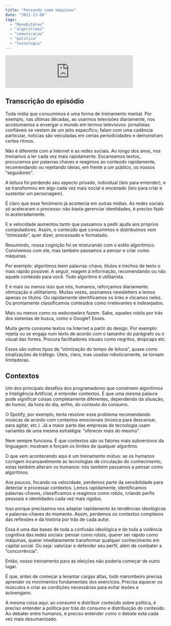 ```yaml
---
title: "Pensando como máquinas"
date: "2021-11-08"
tags: 
  - "MonoEstéreo"
  - "algoritimos"
  - "comunicacao"
  - "politica"
  - "tecnologia"
---
```


<iframe src="https://anchor.fm/monoestereo/embed/episodes/Pensando-como-mquinas-e19uuso" height="102px" width="400px" frameborder="0" scrolling="no"></iframe>

## Transcrição do episódio

Toda mídia que consumimos é uma forma de treinamento mental. Por exemplo, nas últimas décadas, ao usarmos televisões diariamente, nos acostumamos a enxergar o mundo em termos televisivos: jornalistas confiáveis se vestem de um jeito específico, falam com uma cadência particular, notícias são veiculadas em certas periodicidades e demonstram certos ritmos.

Não é diferente com a Internet e as redes sociais. Ao longo dos anos, nos treinamos a ler cada vez mais rapidamente. Escaneamos textos, procuramos por palavras chaves e reagimos ao conteúdo rapidamente, recomendando ou rejeitando ideias, em frente a um público, os nossos “seguidores”.

A leitura foi perdendo seu aspecto privado, individual (leio para entender), e se transformou em algo cada vez mais social e encenado (leio para criar e sustentar um personagem).

É claro que esse fenômeno já acontecia em outras mídias. As redes sociais só aceleraram o processo: não basta gerenciar identidades, é preciso fazê-lo aceleradamente.

E a velocidade aumentou tanto que passamos a pedir ajuda aos próprios computadores. Assim, o conteúdo que consumimos e distribuímos vem “otimizado”, quer dizer, processado e formatado.

Resumindo, nossa cognição foi se misturando com o estilo algorítmico. Convivemos com ele, mas também passamos a pensar e criar como máquinas.

Por exemplo: algoritmos leem palavras-chave, títulos e trechos de texto o mais rápido possível. A seguir, reagem à informação, recomendando ou não aquele conteúdo para você. Todo algoritmo é utilitarista.

E é mais ou menos isso que nós, humanos, reforçamos diariamente: otimização e utilitarismo. Muitas vezes, assinamos newsletters e lemos apenas os títulos. Ou rapidamente identificamos os links e clicamos neles. Ou prontamente classificamos conteúdos como irrelevantes e indesejados.

Mais ou menos como os _webcrawlers_ fazem. Sabe, aqueles robôs por trás dos sistemas de busca, como o Google? Esses.

Muita gente consome textos na Internet a partir do design. Por exemplo: rejeita ou se engaja num texto de acordo com o tamanho do parágrafo ou o visual das fontes. Procura facilitadores visuais como negritos, dropcaps etc.

Esses são outros tipos de “otimização do tempo de leitura”, quase como sinalizações de tráfego. Úteis, claro, mas usadas roboticamente, se tornam limitadoras.

## Contextos

Um dos principais desafios dos programadores que constroem algorítimos e Inteligência Artificial, é entender contextos. É que uma mesma palavra pode significar coisas completamente diferentes, dependendo da situação, do humor, da hora do dia, enfim, do contexto do consumo.

O Spotify, por exemplo, tenta resolver esse problema recomendando músicas de acordo com contextos emocionais (música para descansar, para agitar, etc.). Já a maior parte das empresas de tecnologia usam variantes de uma mesma estratégia: “oferecer mais do mesmo”.

Nem sempre funciona. É que contextos são os fatores mais subversivos da linguagem: mostram e forçam os limites de qualquer algoritmo.

O que vem acontecendo aqui é um treinamento mútuo: se os humanos corrigem incansavelmente as tecnologias de circulação do conhecimento, estas também alteram os humanos: nós também passamos a pensar como algoritmos.

Aos poucos, focando na velocidade, perdemos parte da sensibilidade para detectar e processar contextos. Lemos rapidamente, identificamos palavras-chaves, classificamos e reagimos como robôs, criando perfis pessoais e identidades cada vez mais rígidos.

Isso porque precisamos nos adaptar rapidamente às tendências ideológicas e palavras-chaves do momento. Assim, perdemos os contextos complexos das reflexões e da história por trás de cada autor.

Essa é uma das bases de toda a confusão ideológica e de toda a violência cognitiva das redes sociais: pensar como robôs, querer ser rápido como máquinas, querer imediatamente transformar qualquer conhecimento em capital social. Ou seja: valorizar e defender seu perfil, além de combater a “concorrência”.

Então, nosso treinamento para as eleições não poderia começar de outro lugar.

É que, antes de começar a levantar cargas altas, todo marombeiro precisa aprender os movimentos fundamentais dos exercícios. Precisa aquecer os músculos e criar as condições necessárias para evitar lesões e autoengano.

A mesma coisa aqui: ao consumir e distribuir conteúdo sobre política, é preciso entender a política por trás do consumo e distribuição do conteúdo. Ao debater entre humanos, é preciso entender como o debate está cada vez mais desumanizado.
